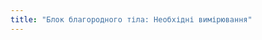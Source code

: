 ```yaml
---
title: "Блок благородного тіла: Необхідні вимірювання"
---
```


<PatternMeasurements pattern='noble' />
